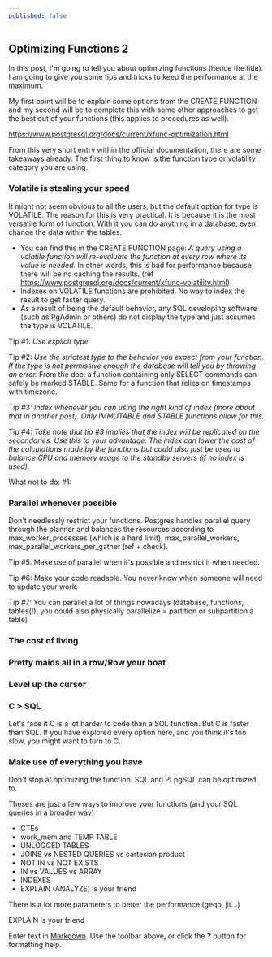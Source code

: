 ```yaml
---
published: false
---
```

## Optimizing Functions 2

In this post, I'm going to tell you about optimizing functions (hence the title). I am going to give you some tips and tricks to keep the performance at the maximum. 

My first point will be to explain some options from the CREATE FUNCTION and my second will be to complete this with  some other approaches to get the best out of your functions (this applies to procedures as well).

https://www.postgresql.org/docs/current/xfunc-optimization.html

From this very short entry within the official documentation, there are some takeaways already. The first thing to know is the function type or volatility category you are using. 

### Volatile is stealing your speed


It might not seem obvious to all the users, but the default option for type is VOLATILE. The reason for this is very practical. It is because it is the most versatile form of function. With it you can do anything in a database, even change the data within the tables.

* You can find this in the CREATE FUNCTION page: *A query using a volatile function will re-evaluate the function at every row where its value is needed.* In other words, this is bad for performance because there will be no caching the results. (ref https://www.postgresql.org/docs/current/xfunc-volatility.html)
* Indexes on VOLATILE functions are prohibited. No way to index the result to get faster query. 
* As a result of being the default behavior, any SQL developing software (such as PgAdmin or others) do not display the type and just assumes the type is VOLATILE.

Tip #1:
*Use explicit type.*

Tip #2:
*Use the strictest type to the behavior you expect from your function. If the type is not permissive enough the database will tell you by throwing an error.*
From the doc: a function containing only SELECT commands can safely be marked STABLE. Same for a function that relies on timestamps with timezone.

Tip #3:
*Index whenever you can using the right kind of index (more about that in another post). Only IMMUTABLE and STABLE functions allow for this.*

Tip #4:
*Take note that tip #3 implies that the index will be replicated on the secondaries. Use this to your advantage. The index can lower the cost of the calculations made by the functions but could also just be used to balance CPU and memory usage to the standby servers (if no index is used).*

What not to do:
#1: 

### Parallel whenever possible

Don't needlessly restrict your functions. Postgres handles parallel query through the planner and balances the resources according to max_worker_processes (which is a hard limit), max_parallel_workers, max_parallel_workers_per_gather (ref + check).

Tip #5: Make use of parallel when it's possible and restrict it when needed.

Tip #6: Make your code readable. You never know when someone will need to update your work.

Tip #7: You can parallel a lot of things nowadays (database, functions, tables(!), you could also physically parallelize = partition or subpartition a table)

### The cost of living

### Pretty maids all in a row/Row your boat

### Level up the cursor

### C > SQL

Let's face it C is a lot harder to code than a SQL function. But C is faster than SQL. If you have explored every option here, and you think it's too slow, you might want to turn to C. 

### Make use of everything you have 

Don't stop at optimizing the function. SQL and PLpgSQL can be optimized to. 

Theses are just a few ways to improve your functions (and your SQL queries in a broader way)
* CTEs
* work_mem and TEMP TABLE
* UNLOGGED TABLES
* JOINS vs NESTED QUERIES vs cartesian product
* NOT IN vs NOT EXISTS 
* IN vs VALUES vs ARRAY
* INDEXES
* EXPLAIN (ANALYZE) is your friend


There is a lot more parameters to better the performance (geqo, jit...)

EXPLAIN is your friend





Enter text in [Markdown](http://daringfireball.net/projects/markdown/). Use the toolbar above, or click the **?** button for formatting help.
